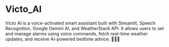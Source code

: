 # Victo_AI
Victo AI is a voice-activated smart assistant built with Streamlit, Speech Recognition, Google Gemini AI, and WeatherStack API. It allows users to set and manage alarms using voice commands, fetch real-time weather updates, and receive AI-powered bedtime advice. 🚀🎤⏰  
